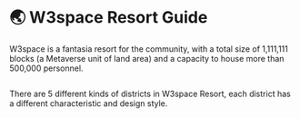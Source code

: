 # 🌏 W3space Resort Guide

W3space is a fantasia resort for the community, with a total size of 1,111,111 blocks (a Metaverse unit of land area) and a capacity to house more than 500,000 personnel.&#x20;

<figure><img src="../../.gitbook/assets/各个版图名字-01 (1).png" alt=""><figcaption></figcaption></figure>

There are 5 different kinds of districts in W3space Resort, each district has a different characteristic and design style.&#x20;

<figure><img src="../../.gitbook/assets/世界规划底图-01 (1).png" alt=""><figcaption></figcaption></figure>
